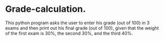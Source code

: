 # Grade-calculation.
This python program asks the user to enter his grade (out of 100) in 3 exams and then print out his final grade (out of 100), given that the weight of the first exam is 30%, the second 30%, and the third 40%. 
